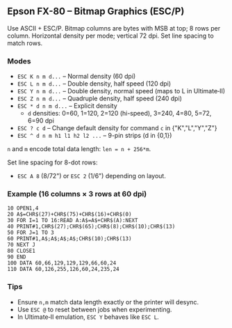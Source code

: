 ## Epson FX-80 – Bitmap Graphics (ESC/P)

Use ASCII + ESC/P. Bitmap columns are bytes with MSB at top; 8 rows per column. Horizontal density per mode; vertical 72 dpi. Set line spacing to match rows.

### Modes
- `ESC K n m d...` – Normal density (60 dpi)
- `ESC L n m d...` – Double density, half speed (120 dpi)
- `ESC Y n m d...` – Double density, normal speed (maps to L in Ultimate‑II)
- `ESC Z n m d...` – Quadruple density, half speed (240 dpi)
- `ESC * d n m d...` – Explicit density
  - `d` densities: 0=60, 1=120, 2=120 (hi-speed), 3=240, 4=80, 5=72, 6=90 dpi
- `ESC ? c d` – Change default density for command `c` in {"K","L","Y","Z"}
- `ESC ^ d n m h1 l1 h2 l2 ...` – 9-pin strips (d in {0,1})

`n` and `m` encode total data length: `len = n + 256*m`.

Set line spacing for 8-dot rows:
- `ESC A 8` (8/72") or `ESC 2` (1/6") depending on layout.

### Example (16 columns × 3 rows at 60 dpi)
```basic
10 OPEN1,4
20 A$=CHR$(27)+CHR$(75)+CHR$(16)+CHR$(0)
30 FOR I=1 TO 16:READ A:A$=A$+CHR$(A):NEXT
40 PRINT#1,CHR$(27);CHR$(65);CHR$(8);CHR$(10);CHR$(13)
50 FOR J=1 TO 3
60 PRINT#1,A$;A$;A$;A$;CHR$(10);CHR$(13)
70 NEXT J
80 CLOSE1
90 END
100 DATA 60,66,129,129,129,66,60,24
110 DATA 60,126,255,126,60,24,235,24
```

### Tips
- Ensure `n,m` match data length exactly or the printer will desync.
- Use `ESC @` to reset between jobs when experimenting.
- In Ultimate‑II emulation, `ESC Y` behaves like `ESC L`.
